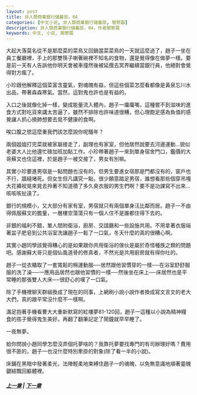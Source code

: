```yaml
---
layout: post
title: 非人類商業銀行儲蓄部，04
categories: [中文小说, 非人類商業銀行儲蓄部, 闇黎霜]
description: 非人類商業銀行儲蓄部，04，作者闇黎霜
keywords: 中文, 小说, 闇黎霜
---
```


大起大落莫名從不是那麼菜的菜鳥又回鍋當菜菜鳥的一天就這麼過了，趙子一坐在員工餐廳裡，手上的那雙筷子喇著碗裡不知名的食物，還是覺得像在做夢一樣。要是前一天有人告訴他你明天會被車撞然後被延攬去冥界繼續當銀行員，他絕對會覺得對方瘋了。

小珍跟他解釋這個菜富含靈氣，對魂魄有益，但這些個菜怎麼看都像是黃泉忘川水出品，帶著森森寒氣。當然，這對鬼也許也是有益的。

入口之後就像化掉一樣，變成能量流入體內，趙子一癟癟嘴，這種嘗不到滋味的進食方式對吃貨來講太苦逼了，雖然不排除也許味道很糟，但心理飽足感為負值的感覺讓人抓心撓肺想要去覓不健康的食啊。

唉口腹之慾這麼重我們該怎麼說你呢騷年？

兩個姐姐打完菜就被家屬接走了，副理也有家室，但他居然說要去河邊運動…貌似老婆大人比他還忙碌加班加點工作。小珍帶著趙子一來到單身宿舍門口，鑑價的大哥蘇文也住這裡，於是趙子一被交接了，男女有別嘛。

其實小珍要進男宿是一點問題也沒有的，但男生要進女宿那是門都沒有的，窗戶也不行，牆縫堵死。但女生但凡講究一點，很少願意踏足男宿，誰想看那些個穿吊嘎大花褲衩晃來晃去拎著不知道積了多久臭衣服的男生們啊？要不是功課寫不出來…咳咳咳扯遠了。

銀行的規模小，又大部分有家有室，男宿就只有兩個單身汪比鄰而居。趙子一不由得佩服蘇文的膽量，一層樓空蕩蕩只有一個人住不是誰都住得下去的。

非銀的福利不錯，單人間附衛浴，廚房、交誼廳和一些設施共用。不用拿著衣服端著盆子肥皂到公共浴室洗讓趙子一鬆了一口氣，冬天什麼的真的很糟心啊。

其實小趙同學該覺得糟心的是如果跟你共用衛浴的傢伙是屬於奇怪種族之類的問題吧。感謝蘇大哥只是個仙風道骨的修真者，不然光是共用廚房就有得你吐的。

趙子一從衣櫃取了一套寬鬆的棉運動服──居然跟他習慣穿的一樣──在浴室舒舒服服的洗了澡──一應用品居然也跟他習慣的一樣──然後坐在床上──床居然也是平常睡的那張雙人大床──很舒心的嘆了一口氣。

除了手機裡聊天群組換成了現在的同事，上網刷小說小說作者換成寫文言文的老大大們，真的跟平常沒什麼不一樣啊。

滿足抱著手機看曹大大重新默寫的紅樓夢81-120回，趙子一這種以小說為精神糧食的孩子覺得鬼生美好。再翻了翻筆記定了鬧鐘就早早睡了。

一夜無夢。

蛤你問說小趙同學怎麼沒弄個托夢啥的？我靠托夢要找專門的有司辦理好嗎？費用很不匪的，趙子一也沒什麼特別牽掛的對象(除了看一半的小說)。

床鋪在黑暗中發著柔光，法陣輕柔地束縛住趙子一的魂魄，以免無意識地順著靈魄鍵結飄回軀體裡。

##### [上一章](/../../2020/03/07/AnLiShuang-NonhumanBank-3/) | [下一章](/../../2020/03/07/AnLiShuang-NonhumanBank-5/) 